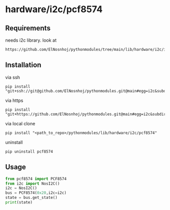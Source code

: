 # hardware/i2c/pcf8574

## Requirements
needs i2c library. look at 
```
https://github.com/ElNosnhoj/pythonmodules/tree/main/lib/hardware/i2c/i2c
```

## Installation
via ssh
```
pip install "git+ssh://git@github.com/ElNosnhoj/pythonmodules.git@main#egg=i2c&subdirectory=lib/hardware/i2c/pcf8574"
```

via https
```
pip install "git+https://github.com/ElNosnhoj/pythonmodules.git@main#egg=i2c&subdirectory=lib/hardware/i2c/pcf8574"
```

via local clone
```
pip install "<path_to_repo>/pythonmodules/lib/hardware/i2c/pcf8574"
```

uninstall
```
pip uninstall pcf8574
```

## Usage
```python
from pcf8574 import PCF8574
from i2c import NosI2C()
i2c = NosI2C()
bus = PCF8574(0x20,i2c=i2c)
state = bus.get_state()
print(state)
```


